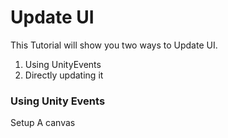 
# Update UI

This Tutorial will show you two ways to Update UI.

1. Using UnityEvents
2. Directly updating it

### Using Unity Events

Setup
A canvas
